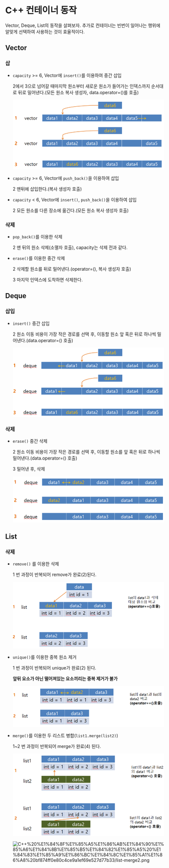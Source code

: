 # C++ 컨테이너 동작

Vector, Deque, List의 동작을 살펴보자.
추가로 컨테이너는 빈번이 일어나는 행위에 알맞게 선택하여 사용하는 것이 효율적이다.

## Vector

### 삽

- `capacity` >= 6, Vector에 `insert()`를 이용하여 중간 삽입

    2에서 3으로 넘어갈 때마지막 원소부터 새로운 원소가 들어가는 인덱스까지 순서대로 뒤로 밀어낸다.(모든 원소 복사 생성자, data.operator=()를 호출)

    ![./vector-insert.png](./vector-insert.png)

- `capacity` >= 6, Vector에 `push_back()`을 이용하여 삽입

    2 맨뒤에 삽입한다.(복사 생성자 호출)

- `capacity` < 6, Vector에 `insert()`, `push_back()`을 이용하여 삽입

    2 모든 원소를 다른 장소에 옮긴다.(모든 원소 복사 생성자 호출)

### 삭제

- `pop_back()`를 이용한 삭제

    2 맨 뒤의 원소 삭제(소멸자 호출), capacity는 삭제 전과 같다.

- `erase()`를 이용한 중간 삭제

    2 삭제할 원소를 뒤로 밀어낸다.(operator=(), 복사 생성자 호출)

    3 마지막 인덱스에 도착하면 삭제한다.

## Deque

### 삽입

- `insert()` 중간 삽입

    2 원소 이동 비용이 가장 작은 경로를 선택 후, 이동할 원소 앞 혹은 뒤로 하나씩 밀어낸다.(data.operator=() 호출)

    ![./deque-insert.png](./deque-insert.png)

### 삭제

- `erase()` 중간 삭제

    2 원소 이동 비용이 가장 작은 경로를 선택 후, 이동할 원소를 앞 혹은 뒤로 하나씩 밀어낸다.(data.operator=() 호출)

    3 밀어낸 후, 삭제

    ![./deque-erase.png](./deque-erase.png)

## List

### 삭제

- `remove()` 를 이용한 삭제

    1 번 과정이 반복되어 remove가 완료(2)된다.

    ![./list-remove.png](./list-remove.png)

- `unique()`를 이용한 중복 원소 제거

    1 번 과정이 반복되어 unique가 완료(2) 된다.

    **앞뒤 요소가 아닌 떨어져있는 요소끼리는 중복 제거가 불가**

    ![./list-unique.png](./list-unique.png)

- `merge()`를 이용한 두 리스트 병합(`list1.merge(list2)`)

    1~2 번 과정이 반복되어 merge가 완료(4) 된다.

    ![./list-merge1.png](./list-merge1.png)

    ![C++%20%E1%84%8F%E1%85%A5%E1%86%AB%E1%84%90%E1%85%A6%E1%84%8B%E1%85%B5%E1%84%82%E1%85%A5%20%E1%84%83%E1%85%A9%E1%86%BC%E1%84%8C%E1%85%A1%E1%86%A8%20bf874ff0e80c4ce9a1ef69e527d77b33/list-merge2.png](C++%20%E1%84%8F%E1%85%A5%E1%86%AB%E1%84%90%E1%85%A6%E1%84%8B%E1%85%B5%E1%84%82%E1%85%A5%20%E1%84%83%E1%85%A9%E1%86%BC%E1%84%8C%E1%85%A1%E1%86%A8%20bf874ff0e80c4ce9a1ef69e527d77b33/list-merge2.png)
